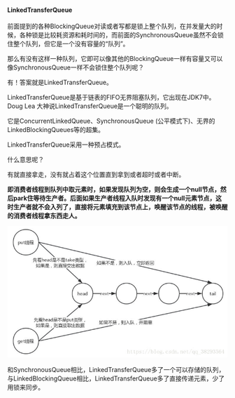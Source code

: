 #### LinkedTransferQueue

前面提到的各种BlockingQueue对读或者写都是锁上整个队列，在并发量大的时候，各种锁是比较耗资源和耗时间的，而前面的SynchronousQueue虽然不会锁住整个队列，但它是一个没有容量的“队列”。

那么有没有这样一种队列，它即可以像其他的BlockingQueue一样有容量又可以像SynchronousQueue一样不会锁住整个队列呢？

有！答案就是LinkedTransferQueue。

LinkedTransferQueue是基于链表的FIFO无界阻塞队列，它出现在JDK7中。Doug Lea 大神说LinkedTransferQueue是一个聪明的队列。

它是ConcurrentLinkedQueue、SynchronousQueue (公平模式下)、无界的LinkedBlockingQueues等的超集。

LinkedTransferQueue采用一种预占模式。

什么意思呢？

有就直接拿走，没有就占着这个位置直到拿到或者超时或者中断。

**即消费者线程到队列中取元素时，如果发现队列为空，则会生成一个null节点，然后park住等待生产者。后面如果生产者线程入队时发现有一个null元素节点，这时生产者就不会入列了，直接将元素填充到该节点上，唤醒该节点的线程，被唤醒的消费者线程拿东西走人。**

![LinkedTransferQueue](../pic/concurrent/LinkedTransferQueue.jpg)

和SynchronousQueue相比，LinkedTransferQueue多了一个可以存储的队列，与LinkedBlockingQueue相比，LinkedTransferQueue多了直接传递元素，少了用锁来同步。
